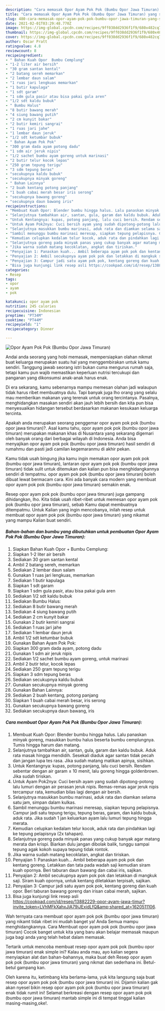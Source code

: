 ```yaml
---
description: "Cara memasak Opor Ayam Pok Pok (Bumbu Opor Jawa Timuran) yang sedap Untuk Jualan"
title: "Cara memasak Opor Ayam Pok Pok (Bumbu Opor Jawa Timuran) yang sedap Untuk Jualan"
slug: 480-cara-memasak-opor-ayam-pok-pok-bumbu-opor-jawa-timuran-yang-sedap-untuk-jualan
date: 2021-02-01T03:29:48.770Z
image: https://img-global.cpcdn.com/recipes/9ff038dd2936f1f9/680x482cq70/opor-ayam-pok-pok-bumbu-opor-jawa-timuran-foto-resep-utama.jpg
thumbnail: https://img-global.cpcdn.com/recipes/9ff038dd2936f1f9/680x482cq70/opor-ayam-pok-pok-bumbu-opor-jawa-timuran-foto-resep-utama.jpg
cover: https://img-global.cpcdn.com/recipes/9ff038dd2936f1f9/680x482cq70/opor-ayam-pok-pok-bumbu-opor-jawa-timuran-foto-resep-utama.jpg
author: Oscar Pratt
ratingvalue: 4.8
reviewcount: 8
recipeingredient:
- " Bahan Kuah Opor  Bumbu Cemplung"
- "1-2 liter air bersih"
- "30 gram santan kental"
- "2 batang sereh memarkan"
- "2 lembar daun salam"
- "1 ruas jari lengkuas memarkan"
- "1 butir kapulaga"
- "1 sdt garam"
- "1 sdm gula pasir atau bisa pakai gula aren"
- "1/2 sdt kaldu bubuk"
- " Bumbu Halus"
- "8 butir bawang merah"
- "4 siung bawang putih"
- "2 cm kunyit bakar"
- "2 butir kemiri sangrai"
- "1 ruas jari jahe"
- "1 lembar daun jeruk"
- "1/2 sdt ketumbar bubuk"
- " Bahan Ayam Pok Pok"
- "300 gram dada ayam potong dadu"
- "1 sdm air jeruk nipis"
- "1/2 sachet bumbu ayam goreng untuk marinasi"
- "2 butir telur kocok lepas"
- "250 gram tepung terigu"
- "3 sdm tepung beras"
- "secukupnya kaldu bubuk"
- "secukupnya minyak goreng"
- " Bahan Lainnya"
- "2 buah kentang potong panjang"
- "1 buah cabai merah besar iris serong"
- "secukupnya bawang goreng"
- "secukupnya daun bawang iris"
recipeinstructions:
- "Membuat Kuah Opor: Blender bumbu hingga halus. Lalu panaskan minyak goreng, masukkan bumbu halus beserta bumbu cemplungnya. Tumis hingga harum dan matang."
- "Selanjutnya tambahkan air, santan, gula, garam dan kaldu bubuk. Aduk rata masak hingga mendidih. Sesekali diaduk agar santan tidak pecah dan jangan lupa tes rasa. Jika sudah matang matikan apinya, sisihkan."
- "Untuk Kentangnya: kupas, potong panjang, lalu cuci bersih. Rendam sebentar dengan air garam ± 10 menit, lalu goreng hingga goldenbrown. Jika sudah tiriskan."
- "Untuk Ayam Pok2nya: Cuci bersih ayam yang sudah dipotong-potong lalu lumuri dengan air perasan jeruk nipis. Remas-remas agar jeruk nipis tercampur rata, kemudian bilas lagi dengan air bersih."
- "Selanjutnya masukkan bumbu marinasi, aduk rata dan diamkan selama satu jam, simpan dalam kulkas."
- "Sambil menunggu bumbu marinasi meresap, siapkan tepung pelapisnya. Campur jadi satu tepung terigu, tepung beras, garam, dan kaldu bubuk, aduk rata. Jika sudah 1 jan keluarkan ayam lalu lumuri tepung hingga merata."
- "Kemudian celupkan kedalam telur kocok, aduk rata dan pindahkan lagi ke tepung pelapisnya (2x tahapan)."
- "Selanjutnya goreng pada minyak panas yang cukup banyak agar matang merata dan krispi. Biarkan dulu jangan dibolak balik, tunggu sampai tepung agak kokoh supaya tepung tidak rontok."
- "Jika warna sudah matang kecoklatan, angkat dan tiriskan."
- "Penyajian 1: Panaskan kuah... Ambil beberapa ayam pok pok dan kentang goreng. Letakkan dan tata pada wadah saji kemudian siram kuah opornya. Beri taburan daun bawang dan cabai iris, sajikan."
- "Penyajian 2: Ambil secukupnya ayam pok pok dan letakkan di mangkuk saji. Siram kuah opornya, untuk kentang diletakkan terpisah, sajikan."
- "Penyajian 3: Campur jadi satu ayam pok pok, kentang goreng dan kuah opor. Beri taburan bawang goreng dan irisan cabai merah, sajikan."
- "Bisa juga kunjungi link resep asli https://cookpad.com/id/resep/13882229-opor-ayam-jawa-timur?invite_token=LVhMFkXahxJiA79iJExidLfQ&amp;shared_at=1620511106."
categories:
- Resep
tags:
- opor
- ayam
- pok

katakunci: opor ayam pok 
nutrition: 245 calories
recipecuisine: Indonesian
preptime: "PT34M"
cooktime: "PT44M"
recipeyield: "1"
recipecategory: Dinner

---
```



![Opor Ayam Pok Pok (Bumbu Opor Jawa Timuran)](https://img-global.cpcdn.com/recipes/9ff038dd2936f1f9/680x482cq70/opor-ayam-pok-pok-bumbu-opor-jawa-timuran-foto-resep-utama.jpg)

Andai anda seorang yang hobi memasak, mempersiapkan olahan nikmat buat keluarga merupakan suatu hal yang menggembirakan untuk kamu sendiri. Tanggung jawab seorang istri bukan cuma mengurus rumah saja, tetapi kamu pun wajib memastikan keperluan nutrisi tercukupi dan panganan yang dikonsumsi anak-anak harus enak.

Di era  sekarang, kamu sebenarnya mampu memesan olahan jadi walaupun tidak harus ribet membuatnya dulu. Tapi banyak juga lho orang yang selalu mau memberikan makanan yang terenak untuk orang tercintanya. Pasalnya, menghidangkan masakan sendiri akan jauh lebih bersih dan kita pun bisa menyesuaikan hidangan tersebut berdasarkan makanan kesukaan keluarga tercinta. 



Apakah anda merupakan seorang penggemar opor ayam pok pok (bumbu opor jawa timuran)?. Asal kamu tahu, opor ayam pok pok (bumbu opor jawa timuran) merupakan makanan khas di Nusantara yang sekarang digemari oleh banyak orang dari berbagai wilayah di Indonesia. Anda bisa menyajikan opor ayam pok pok (bumbu opor jawa timuran) hasil sendiri di rumahmu dan pasti jadi camilan kegemaranmu di akhir pekan.

Kamu tidak usah bingung jika kamu ingin memakan opor ayam pok pok (bumbu opor jawa timuran), lantaran opor ayam pok pok (bumbu opor jawa timuran) tidak sulit untuk ditemukan dan kalian pun bisa menghidangkannya sendiri di tempatmu. opor ayam pok pok (bumbu opor jawa timuran) boleh dibuat lewat bermacam cara. Kini ada banyak cara modern yang membuat opor ayam pok pok (bumbu opor jawa timuran) semakin enak.

Resep opor ayam pok pok (bumbu opor jawa timuran) juga gampang dihidangkan, lho. Kita tidak usah ribet-ribet untuk memesan opor ayam pok pok (bumbu opor jawa timuran), sebab Kamu dapat membuatnya ditempatmu. Untuk Kalian yang ingin mencobanya, inilah resep untuk membuat opor ayam pok pok (bumbu opor jawa timuran) yang nikamat yang mampu Kalian buat sendiri.

<!--inarticleads1-->

##### Bahan-bahan dan bumbu yang dibutuhkan untuk pembuatan Opor Ayam Pok Pok (Bumbu Opor Jawa Timuran):

1. Siapkan  Bahan Kuah Opor + Bumbu Cemplung:
1. Siapkan 1-2 liter air bersih
1. Sediakan 30 gram santan kental
1. Ambil 2 batang sereh, memarkan
1. Sediakan 2 lembar daun salam
1. Gunakan 1 ruas jari lengkuas, memarkan
1. Sediakan 1 butir kapulaga
1. Siapkan 1 sdt garam
1. Siapkan 1 sdm gula pasir, atau bisa pakai gula aren
1. Sediakan 1/2 sdt kaldu bubuk
1. Sediakan  Bumbu Halus:
1. Sediakan 8 butir bawang merah
1. Sediakan 4 siung bawang putih
1. Sediakan 2 cm kunyit bakar
1. Gunakan 2 butir kemiri sangrai
1. Sediakan 1 ruas jari jahe
1. Sediakan 1 lembar daun jeruk
1. Ambil 1/2 sdt ketumbar bubuk
1. Gunakan  Bahan Ayam Pok Pok:
1. Siapkan 300 gram dada ayam, potong dadu
1. Gunakan 1 sdm air jeruk nipis
1. Sediakan 1/2 sachet bumbu ayam goreng, untuk marinasi
1. Ambil 2 butir telur, kocok lepas
1. Sediakan 250 gram tepung terigu
1. Siapkan 3 sdm tepung beras
1. Sediakan secukupnya kaldu bubuk
1. Gunakan secukupnya minyak goreng
1. Gunakan  Bahan Lainnya:
1. Sediakan 2 buah kentang, potong panjang
1. Siapkan 1 buah cabai merah besar, iris serong
1. Gunakan secukupnya bawang goreng
1. Sediakan secukupnya daun bawang, iris




<!--inarticleads2-->

##### Cara membuat Opor Ayam Pok Pok (Bumbu Opor Jawa Timuran):

1. Membuat Kuah Opor: Blender bumbu hingga halus. Lalu panaskan minyak goreng, masukkan bumbu halus beserta bumbu cemplungnya. Tumis hingga harum dan matang.
1. Selanjutnya tambahkan air, santan, gula, garam dan kaldu bubuk. Aduk rata masak hingga mendidih. Sesekali diaduk agar santan tidak pecah dan jangan lupa tes rasa. Jika sudah matang matikan apinya, sisihkan.
1. Untuk Kentangnya: kupas, potong panjang, lalu cuci bersih. Rendam sebentar dengan air garam ± 10 menit, lalu goreng hingga goldenbrown. Jika sudah tiriskan.
1. Untuk Ayam Pok2nya: Cuci bersih ayam yang sudah dipotong-potong lalu lumuri dengan air perasan jeruk nipis. Remas-remas agar jeruk nipis tercampur rata, kemudian bilas lagi dengan air bersih.
1. Selanjutnya masukkan bumbu marinasi, aduk rata dan diamkan selama satu jam, simpan dalam kulkas.
1. Sambil menunggu bumbu marinasi meresap, siapkan tepung pelapisnya. Campur jadi satu tepung terigu, tepung beras, garam, dan kaldu bubuk, aduk rata. Jika sudah 1 jan keluarkan ayam lalu lumuri tepung hingga merata.
1. Kemudian celupkan kedalam telur kocok, aduk rata dan pindahkan lagi ke tepung pelapisnya (2x tahapan).
1. Selanjutnya goreng pada minyak panas yang cukup banyak agar matang merata dan krispi. Biarkan dulu jangan dibolak balik, tunggu sampai tepung agak kokoh supaya tepung tidak rontok.
1. Jika warna sudah matang kecoklatan, angkat dan tiriskan.
1. Penyajian 1: Panaskan kuah... Ambil beberapa ayam pok pok dan kentang goreng. Letakkan dan tata pada wadah saji kemudian siram kuah opornya. Beri taburan daun bawang dan cabai iris, sajikan.
1. Penyajian 2: Ambil secukupnya ayam pok pok dan letakkan di mangkuk saji. Siram kuah opornya, untuk kentang diletakkan terpisah, sajikan.
1. Penyajian 3: Campur jadi satu ayam pok pok, kentang goreng dan kuah opor. Beri taburan bawang goreng dan irisan cabai merah, sajikan.
1. Bisa juga kunjungi link resep asli https://cookpad.com/id/resep/13882229-opor-ayam-jawa-timur?invite_token=LVhMFkXahxJiA79iJExidLfQ&amp;shared_at=1620511106.




Wah ternyata cara membuat opor ayam pok pok (bumbu opor jawa timuran) yang nikamt tidak ribet ini mudah banget ya! Anda Semua mampu menghidangkannya. Cara Membuat opor ayam pok pok (bumbu opor jawa timuran) Cocok banget untuk kita yang baru akan belajar memasak maupun juga bagi anda yang telah hebat dalam memasak.

Tertarik untuk mencoba membuat resep opor ayam pok pok (bumbu opor jawa timuran) enak simple ini? Kalau anda mau, ayo kalian segera menyiapkan alat dan bahan-bahannya, maka buat deh Resep opor ayam pok pok (bumbu opor jawa timuran) yang nikmat dan sederhana ini. Betul-betul gampang kan. 

Oleh karena itu, ketimbang kita berlama-lama, yuk kita langsung saja buat resep opor ayam pok pok (bumbu opor jawa timuran) ini. Dijamin kalian gak akan nyesel bikin resep opor ayam pok pok (bumbu opor jawa timuran) enak tidak rumit ini! Selamat berkreasi dengan resep opor ayam pok pok (bumbu opor jawa timuran) mantab simple ini di tempat tinggal kalian masing-masing,oke!.


